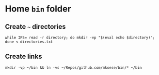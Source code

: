 # Home `bin` folder

## Create `~` directories

```shell
while IFS= read -r directory; do mkdir -vp "$(eval echo $directory)"; done < directories.txt

```

## Create links

```shell
mkdir -vp ~/bin && ln -vs ~/Repos/github.com/mkoese/bin/* ~/bin
```